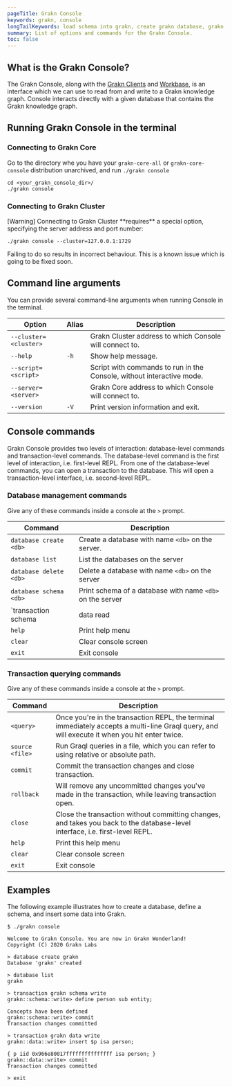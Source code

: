 ```yaml
---
pageTitle: Grakn Console
keywords: grakn, console
longTailKeywords: load schema into grakn, create grakn database, grakn console
summary: List of options and commands for the Grakn Console.
toc: false
---
```


## What is the Grakn Console?
The Grakn Console, along with the [Grakn Clients](../03-client-api/00-overview.md) and [Workbase](../07-workbase/00-overview.md), is an interface which we can use to read from and write to a Grakn knowledge graph. Console interacts directly with a given database that contains the Grakn knowledge graph.

## Running Grakn Console in the terminal


### Connecting to Grakn Core

Go to the directory whe you have your `grakn-core-all` or `grakn-core-console` distribution unarchived, and run `./grakn console`
```
cd <your_grakn_console_dir>/
./grakn console
```


### Connecting to Grakn Cluster

<div class="note">
[Warning]
Connecting to Grakn Cluster **requires** a special option, specifying the server address and port number:

```
./grakn console --cluster=127.0.0.1:1729
```

Failing to do so results in incorrect behaviour.
This is a known issue which is going to be fixed soon.
</div>

## Command line arguments

You can provide several command-line arguments when running Console in the terminal.


| Option                | Alias | Description                                                           |
|-----------------------|-------|-----------------------------------------------------------------------|
| `--cluster=<cluster>` |       | Grakn Cluster address to which Console will connect to.               |
| `--help`              | `-h`  | Show help message.                                                    |
| `--script=<script>`   |       | Script with commands to run in the Console, without interactive mode. |
| `--server=<server>`   |       | Grakn Core address to which Console will connect to.                  |
| `--version`           | `-V`  | Print version information and exit.                                   |

## Console commands

Grakn Console provides two levels of interaction: database-level commands and transaction-level commands. The database-level command is the first level of interaction, i.e. first-level REPL. From one of the database-level commands, you can open a transaction to the database. This will open a transaction-level interface, i.e. second-level REPL.

### Database management commands

Give any of these commands inside a console at the `>` prompt.

| Command                                   | Description                                                                                                            |
|-------------------------------------------|------------------------------------------------------------------------------------------------------------------------|
| `database create <db>`                    | Create a database with name `<db>` on the server.                                                                      |
| `database list`                           | List the databases on the server                                                                                       |
| `database delete <db>`                    | Delete a database with name `<db>` on the server                                                                       |
| `database schema <db>`                    | Print schema of a database with name `<db>` on the server                                                              |
| `transaction <db> schema|data read|write` | Start a transaction to database `<db>` with session type `schema` or `data`, and transaction type `write` or `read`.   |
| `help`                                    | Print help menu                                                                                                        |
| `clear`                                   | Clear console screen                                                                                                   |
| `exit`                                    | Exit console                                                                                                           |

### Transaction querying commands

Give any of these commands inside a console at the `>` prompt.

| Command         | Description                                                                                                                                     |
|-----------------|-------------------------------------------------------------------------------------------------------------------------------------------------|
| `<query>`       | Once you're in the transaction REPL, the terminal immediately accepts a multi-line Graql query, and will execute it when you hit enter twice.   |
| `source <file>` | Run Graql queries in a file, which you can refer to using relative or absolute path.                                                            |
| `commit`        | Commit the transaction changes and close transaction.                                                                                           |
| `rollback`      | Will remove any uncommitted changes you've made in the transaction, while leaving transaction open.                                             |
| `close`         | Close the transaction without committing changes, and takes you back to the database-level interface, i.e. first-level REPL.                    |
| `help`          | Print this help menu                                                                                                                            |
| `clear`         | Clear console screen                                                                                                                            |
| `exit`          | Exit console                                                                                                                                    |

## Examples

The following example illustrates how to create a database, define a schema, and insert some data into Grakn.

<!-- test-ignore -->
```graql
$ ./grakn console

Welcome to Grakn Console. You are now in Grakn Wonderland!
Copyright (C) 2020 Grakn Labs

> database create grakn
Database 'grakn' created

> database list
grakn

> transaction grakn schema write
grakn::schema::write> define person sub entity;
                      
Concepts have been defined
grakn::schema::write> commit
Transaction changes committed

> transaction grakn data write
grakn::data::write> insert $p isa person;
                    
{ p iid 0x966e80017fffffffffffffff isa person; }
grakn::data::write> commit
Transaction changes committed

> exit
```
